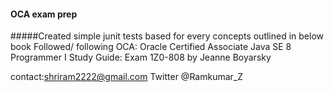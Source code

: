 #### OCA exam prep
#####Created simple junit tests based for every concepts outlined in below book
Followed/ following OCA: Oracle Certified Associate Java SE 8 Programmer I Study Guide: Exam 1Z0-808 by  Jeanne Boyarsky


contact:shriram2222@gmail.com
Twitter @Ramkumar_Z

